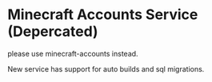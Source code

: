 # Minecraft Accounts Service (Depercated)

please use minecraft-accounts instead.

New service has support for auto builds and sql migrations.
